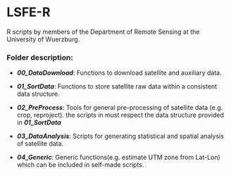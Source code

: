 # LSFE-R
R scripts by members of the Department of Remote Sensing at the University of Wuerzburg.


### Folder description:

* ***00_DataDownload***: Functions to download satellite and auxiliary data.

* ***01_SortData***: Functions to store satellite raw data within a consistent data structure.

* ***02_PreProcess***: Tools for general pre-processing of satellite data (e.g. crop, reproject). the scripts in must respect the data structure provided in ***01_SortData***

* ***03_DataAnalysis***: Scripts for generating statistical and spatial analysis of satellite data.

* ***04_Generic***: Generic functions(e.g. estimate UTM zone from Lat-Lon) which can be included in self-made scripts.
